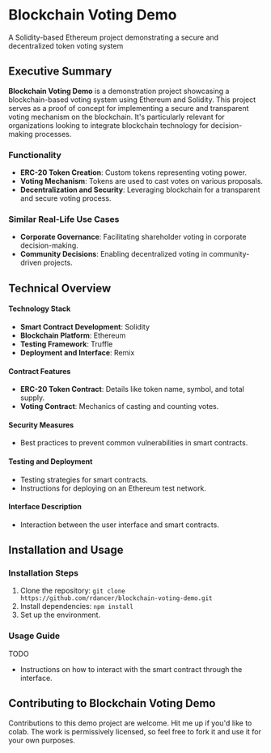 # Blockchain Voting Demo

A Solidity-based Ethereum project demonstrating a secure and decentralized token voting system

## Executive Summary

**Blockchain Voting Demo** is a demonstration project showcasing a blockchain-based voting system using Ethereum and Solidity. This project serves as a proof of concept for implementing a secure and transparent voting mechanism on the blockchain. It's particularly relevant for organizations looking to integrate blockchain technology for decision-making processes.

### Functionality
- **ERC-20 Token Creation**: Custom tokens representing voting power.
- **Voting Mechanism**: Tokens are used to cast votes on various proposals.
- **Decentralization and Security**: Leveraging blockchain for a transparent and secure voting process.

### Similar Real-Life Use Cases
- **Corporate Governance**: Facilitating shareholder voting in corporate decision-making.
- **Community Decisions**: Enabling decentralized voting in community-driven projects.

## Technical Overview

#### Technology Stack
- **Smart Contract Development**: Solidity
- **Blockchain Platform**: Ethereum
- **Testing Framework**: Truffle
- **Deployment and Interface**: Remix

#### Contract Features
- **ERC-20 Token Contract**: Details like token name, symbol, and total supply.
- **Voting Contract**: Mechanics of casting and counting votes.

#### Security Measures
- Best practices to prevent common vulnerabilities in smart contracts.

#### Testing and Deployment
- Testing strategies for smart contracts.
- Instructions for deploying on an Ethereum test network.

#### Interface Description
- Interaction between the user interface and smart contracts.

## Installation and Usage

### Installation Steps
1. Clone the repository: `git clone https://github.com/rdancer/blockchain-voting-demo.git`
2. Install dependencies: `npm install`
3. Set up the environment.

### Usage Guide
TODO
- Instructions on how to interact with the smart contract through the interface.

## Contributing to Blockchain Voting Demo
Contributions to this demo project are welcome. Hit me up if you'd like to colab. The work is permissively licensed, so feel free to fork it and use it for your own purposes.
